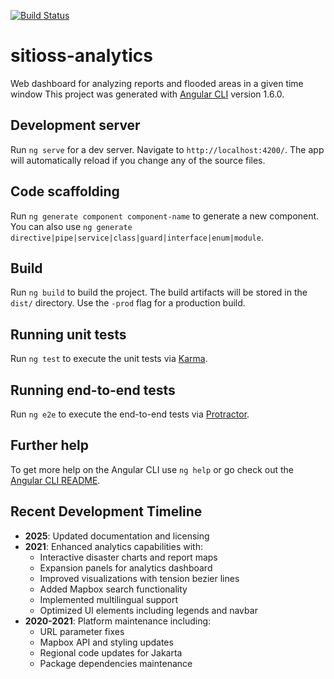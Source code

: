 [![Build Status](https://travis-ci.org/urbanriskmap/cognicity-analytics.svg?branch=dev)](https://travis-ci.org/urbanriskmap/cognicity-analytics)

# sitioss-analytics
Web dashboard for analyzing reports and flooded areas in a given time window
This project was generated with [Angular CLI](https://github.com/angular/angular-cli) version 1.6.0.

## Development server

Run `ng serve` for a dev server. Navigate to `http://localhost:4200/`. The app will automatically reload if you change any of the source files.

## Code scaffolding

Run `ng generate component component-name` to generate a new component. You can also use `ng generate directive|pipe|service|class|guard|interface|enum|module`.

## Build

Run `ng build` to build the project. The build artifacts will be stored in the `dist/` directory. Use the `-prod` flag for a production build.

## Running unit tests

Run `ng test` to execute the unit tests via [Karma](https://karma-runner.github.io).

## Running end-to-end tests

Run `ng e2e` to execute the end-to-end tests via [Protractor](http://www.protractortest.org/).

## Further help

To get more help on the Angular CLI use `ng help` or go check out the [Angular CLI README](https://github.com/angular/angular-cli/blob/master/README.md).

## Recent Development Timeline

- **2025**: Updated documentation and licensing
- **2021**: Enhanced analytics capabilities with:
  - Interactive disaster charts and report maps
  - Expansion panels for analytics dashboard
  - Improved visualizations with tension bezier lines
  - Added Mapbox search functionality
  - Implemented multilingual support
  - Optimized UI elements including legends and navbar
- **2020-2021**: Platform maintenance including:
  - URL parameter fixes
  - Mapbox API and styling updates
  - Regional code updates for Jakarta
  - Package dependencies maintenance
